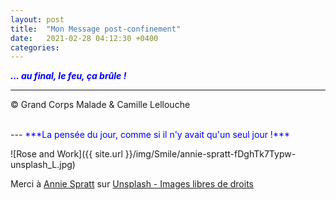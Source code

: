 ```yaml
---
layout: post
title:  "Mon Message post-confinement"
date:   2021-02-28 04:12:30 +0400
categories: 
---
```



<span style="color: blue">***... au final, le feu, ça brûle !***</span>
<br/>


---
&copy;  Grand Corps Malade & Camille Lellouche

<br>
---
<span style="color: blue">***La pensée du jour, comme si il n'y avait qu'un seul jour !***</span>

![Rose and Work]({{ site.url }}/img/Smile/annie-spratt-fDghTk7Typw-unsplash_L.jpg)

<span>Merci à <a href="https://unsplash.com/@anniespratt?utm_source=unsplash&amp;utm_medium=referral&amp;utm_content=creditCopyText" target="_blank" >Annie Spratt</a> sur <a href="https://unsplash.com/" target="_blank">Unsplash - Images libres de droits</a></span>

